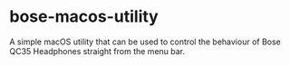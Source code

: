 # bose-macos-utility
A simple macOS utility that can be used to control the behaviour of Bose QC35 Headphones straight from the menu bar.
